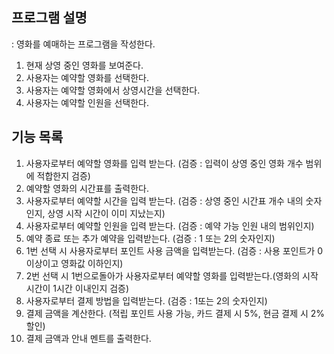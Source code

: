 ## 프로그램 설명
: 영화를 예매하는 프로그램을 작성한다.
1. 현재 상영 중인 영화를 보여준다.
2. 사용자는 예약할 영화를 선택한다.
3. 사용자는 예약할 영화에서 상영시간을 선택한다.
4. 사용자는 예약할 인원을 선택한다.

## 기능 목록
1. 사용자로부터 예약할 영화를 입력 받는다. (검증 : 입력이 상영 중인 영화 개수 범위에 적합한지 검증)
2. 예약할 영화의 시간표를 출력한다. 
3. 사용자로부터 예약할 시간을 입력 받는다. (검증 : 상영 중인 시간표 개수 내의 숫자인지, 상영 시작 시간이 이미 지났는지)
4. 사용자로부터 예약할 인원을 입력 받는다. (검증 : 예약 가능 인원 내의 범위인지)
5. 예약 종료 또는 추가 예약을 입력받는다. (검증 : 1 또는 2의 숫자인지)
6. 1번 선택 시 사용자로부터 포인트 사용 금액을 입력받는다. (검증 : 사용 포인트가 0이상이고 영화값 이하인지)
7. 2번 선택 시 1번으로돌아가 사용자로부터 예약할 영화를 입력받는다.(영화의 시작 시간이 1시간 이내인지 검증)
8. 사용자로부터 결제 방법을 입력받는다. (검증 : 1또는 2의 숫자인지)
9. 결제 금액을 계산한다. (적립 포인트 사용 가능, 카드 결제 시 5%, 현금 결제 시 2% 할인)
10. 결제 금액과 안내 멘트를 출력한다.
